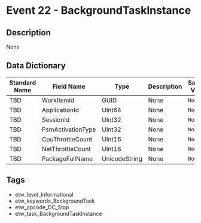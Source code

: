 # Event 22 - BackgroundTaskInstance

## Description
None

## Data Dictionary
|Standard Name|Field Name|Type|Description|Sample Value|
|---|---|---|---|---|
|TBD|WorkItemId|GUID|None|`None`|
|TBD|ApplicationId|UInt64|None|`None`|
|TBD|SessionId|UInt32|None|`None`|
|TBD|PsmActivationType|UInt32|None|`None`|
|TBD|CpuThrottleCount|UInt16|None|`None`|
|TBD|NetThrottleCount|UInt16|None|`None`|
|TBD|PackageFullName|UnicodeString|None|`None`|

## Tags
* etw_level_Informational
* etw_keywords_BackgroundTask
* etw_opcode_DC_Stop
* etw_task_BackgroundTaskInstance